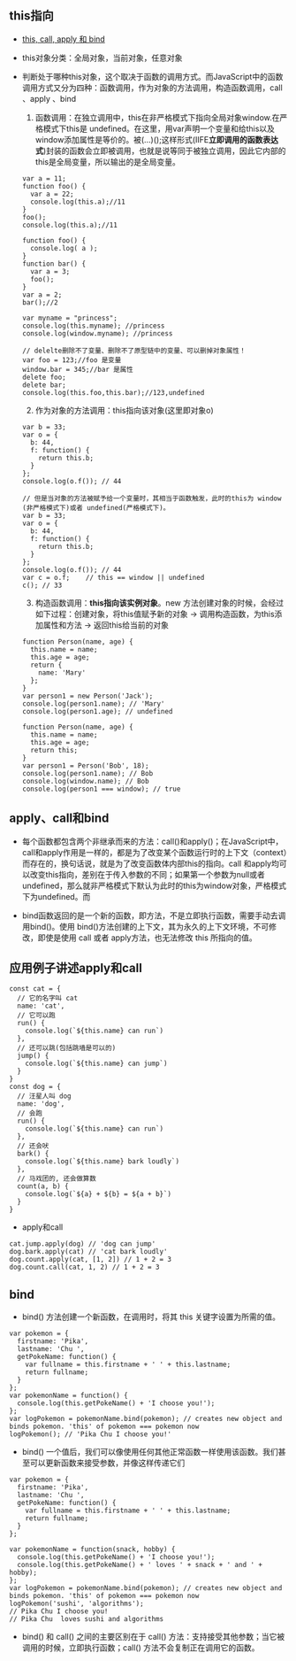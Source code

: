 ## this指向
  - [this, call, apply 和 bind](https://juejin.cn/post/6844903843512205326)

  - this对象分类：全局对象，当前对象，任意对象

  - 判断处于哪种this对象，这个取决于函数的调用方式。而JavaScript中的函数调用方式又分为四种：函数调用，作为对象的方法调用，构造函数调用，call 、apply 、bind

    1. 函数调用：在独立调用中，this在非严格模式下指向全局对象window.在严格模式下this是 undefined。在这里，用var声明一个变量和给this以及window添加属性是等价的。被(…)();这样形式(IIFE**立即调用的函数表达式**)封装的函数会立即被调用，也就是说等同于被独立调用，因此它内部的this是全局变量，所以输出的是全局变量。
    ```
    var a = 11;
    function foo() {
      var a = 22;
      console.log(this.a);//11
    }
    foo();
    console.log(this.a);//11

    function foo() {
      console.log( a ); 
    }
    function bar() {
      var a = 3;
      foo();
    }
    var a = 2;
    bar();//2

    var myname = "princess";
    console.log(this.myname); //princess
    console.log(window.myname); //princess

    // delelte删除不了变量、删除不了原型链中的变量、可以删掉对象属性！
    var foo = 123;//foo 是变量
    window.bar = 345;//bar 是属性
    delete foo;
    delete bar;
    console.log(this.foo,this.bar);//123,undefined
    ```

    2. 作为对象的方法调用：this指向该对象(这里即对象o)
    ```
    var b = 33;
    var o = {
      b: 44,
      f: function() {
        return this.b;
      }
    };
    console.log(o.f()); // 44

    // 但是当对象的方法被赋予给一个变量时，其相当于函数触发，此时的this为 window (非严格模式下)或者 undefined(严格模式下)。
    var b = 33;
    var o = {
      b: 44,
      f: function() {
        return this.b;
      }
    };
    console.log(o.f()); // 44
    var c = o.f;    // this == window || undefined
    c(); // 33
    ```
    3. 构造函数调用：**this指向该实例对象**。new 方法创建对象的时候，会经过如下过程：创建对象，将this值赋予新的对象 -> 调用构造函数，为this添加属性和方法 -> 返回this给当前的对象
    ```
    function Person(name, age) {
      this.name = name;
      this.age = age;
      return {
        name: 'Mary'
      };
    }
    var person1 = new Person('Jack');
    console.log(person1.name); // 'Mary'
    console.log(person1.age); // undefined

    function Person(name, age) {
      this.name = name;
      this.age = age;
      return this;
    }
    var person1 = Person('Bob', 18);
    console.log(person1.name); // Bob
    console.log(window.name); // Bob
    console.log(person1 === window); // true
    ```

## apply、call和bind

  - 每个函数都包含两个非继承而来的方法：call()和apply()；在JavaScript中，call和apply作用是一样的，都是为了改变某个函数运行时的上下文（context）而存在的，换句话说，就是为了改变函数体内部this的指向。call 和apply均可以改变this指向，差别在于传入参数的不同；如果第一个参数为null或者undefined，那么就非严格模式下默认为此时的this为window对象，严格模式下为undefined。而

  - bind函数返回的是一个新的函数，即方法，不是立即执行函数，需要手动去调用bind()。使用 bind()方法创建的上下文，其为永久的上下文环境，不可修改，即使是使用 call 或者 apply方法，也无法修改 this 所指向的值。

## 应用例子讲述apply和call
  ```
  const cat = {
    // 它的名字叫 cat
    name: 'cat',
    // 它可以跑
    run() {
      console.log(`${this.name} can run`)
    },
    // 还可以跳(包括跳墙是可以的)
    jump() {
      console.log(`${this.name} can jump`)
    }
  }
  const dog = {
    // 汪星人叫 dog
    name: 'dog',
    // 会跑
    run() {
      console.log(`${this.name} can run`)
    },
    // 还会吠
    bark() {
      console.log(`${this.name} bark loudly`)
    },
    // 马戏团的, 还会做算数
    count(a, b) {
      console.log(`${a} + ${b} = ${a + b}`)
    }
  }
  ```
  - apply和call
  ```
  cat.jump.apply(dog) // 'dog can jump'
  dog.bark.apply(cat) // 'cat bark loudly'
  dog.count.apply(cat, [1, 2]) // 1 + 2 = 3
  dog.count.call(cat, 1, 2) // 1 + 2 = 3
  ```

## bind
  - bind() 方法创建一个新函数，在调用时，将其 this 关键字设置为所需的值。
  ```
  var pokemon = {
    firstname: 'Pika',
    lastname: 'Chu ',
    getPokeName: function() {
      var fullname = this.firstname + ' ' + this.lastname;
      return fullname;
    }
  };
  var pokemonName = function() {
    console.log(this.getPokeName() + 'I choose you!');
  };
  var logPokemon = pokemonName.bind(pokemon); // creates new object and binds pokemon. 'this' of pokemon === pokemon now
  logPokemon(); // 'Pika Chu I choose you!'
  ```
  -  bind() 一个值后，我们可以像使用任何其他正常函数一样使用该函数。我们甚至可以更新函数来接受参数，并像这样传递它们
  ```
  var pokemon = {
    firstname: 'Pika',
    lastname: 'Chu ',
    getPokeName: function() {
      var fullname = this.firstname + ' ' + this.lastname;
      return fullname;
    }
  };

  var pokemonName = function(snack, hobby) {
    console.log(this.getPokeName() + 'I choose you!');
    console.log(this.getPokeName() + ' loves ' + snack + ' and ' + hobby);
  };
  var logPokemon = pokemonName.bind(pokemon); // creates new object and binds pokemon. 'this' of pokemon === pokemon now
  logPokemon('sushi', 'algorithms');
  // Pika Chu I choose you!
  // Pika Chu  loves sushi and algorithms
  ```
  - bind() 和 call() 之间的主要区别在于 call() 方法：支持接受其他参数；当它被调用的时候，立即执行函数；call() 方法不会复制正在调用它的函数。

